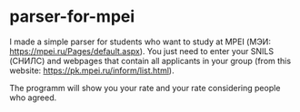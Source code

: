 # parser-for-mpei

I made a simple parser for students who want to study at MPEI (МЭИ: https://mpei.ru/Pages/default.aspx).
You just need to enter your SNILS (СНИЛС) and webpages that contain all applicants in your group (from this website: https://pk.mpei.ru/inform/list.html).

The programm will show you your rate and your rate considering people who agreed.
